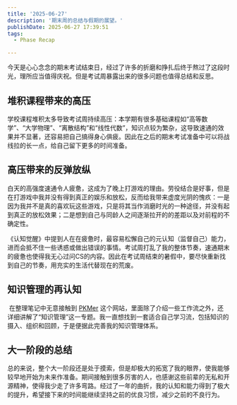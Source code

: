 ```yaml
---
title: '2025-06-27'
description: '期末周的总结与假期的展望。'
publishDate: 2025-06-27 17:39:51
tags: 
  - Phase Recap

---
```




今天是心心念念的期末考试结束日，经过了许多的折磨和挣扎后终于熬过了这段时光，理所应当值得庆祝。但是考试周暴露出来的很多问题也值得总结和反思。



## 堆积课程带来的高压

​	学校课程堆积太多导致考试周持续高压：本学期有很多基础课程如“高等数学”、“大学物理”、“离散结构”和“线性代数”，知识点较为繁杂，这导致速通的效果并不显著，还容易把自己搞得身心俱疲。因此在之后的期末考试准备中可以将战线拉的长一点，给自己留下更多的时间准备。



## 高压带来的反弹放纵

​	白天的高强度速通令人疲惫，这成为了晚上打游戏的理由。劳役结合是好事，但是在打游戏中我并没有得到真正的娱乐和放松，反而给我带来虚度光阴的愧疚：一是因为我并不是真的喜欢玩这些游戏，只是将其当作消磨时光的一种途径，并没有起到真正的放松效果；二是想到自己与同龄人之间逐渐拉开的的差距以及对前程的不确定性。

​	《认知觉醒》中提到人在在疲惫时，最容易松懈自己的元认知（监督自己）能力，进而会抵不住一些诱惑或做出错误的事情。考试周打乱了我的整体节奏，速通期末的疲惫也使得我无心过问CS的内容。因此在考试周结束的暑假中，要尽快重新找到自己的节奏，用充实的生活代替现在的荒废。



## 知识管理的再认知

​	在整理笔记中无意接触到 [PKMer](https://pkmer.cn/) 这个网站，里面除了介绍一些工作流之外，还详细讲解了“知识管理”这一专题。我一直想找到一套适合自己学习流，包括知识的摄入、组织和回顾，于是便据此完善我的知识管理体系。



## 大一阶段的总结

​	总的来说，整个大一阶段还是处于摸索，但是却极大的拓宽了我的眼界，使我能够较早地开始为未来作准备。期间接触到很多厉害的人，也感谢这些前辈的无私和开源精神，使得我少走了许多弯路。经过了一年的曲折，我的认知和能力得到了极大的提升，希望接下来的时间能继续坚持之前的优良习惯，减少之前的不良行为。

